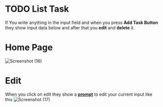 # TODO List Task
If You write anything in the input field and when you press <b>Add Task Button</b> they show input data below and after that you <b>edit</b> and <b>delete</b> it.

# Home Page 
![Screenshot (16)](https://github.com/ahsanbasharat4385/TODO-List/assets/163886352/1d1f04a8-43de-4ccd-bc66-9d1d8536331b)

# Edit
When you click on edit they show a <b> <u>prompt</u> </b> to edit your current input like this
![Screenshot (17)](https://github.com/ahsanbasharat4385/TODO-List/assets/163886352/a38f1482-b71f-46a0-aec3-923a6f4108a3)
